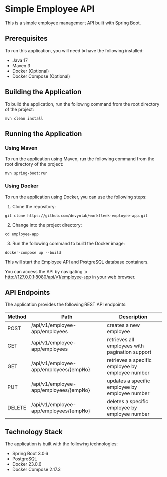 # Simple Employee API

This is a simple employee management API built with Spring Boot.

## Prerequisites

To run this application, you will need to have the following installed:

- Java 17
- Maven 3
- Docker (Optional)
- Docker Compose (Optional)

## Building the Application

To build the application, run the following command from the root directory of the project:

```
mvn clean install
```

## Running the Application

### Using Maven

To run the application using Maven, run the following command from the root directory of the project:

```
mvn spring-boot:run
```

### Using Docker

To run the application using Docker, you can use the following steps:

1. Clone the repository:

```
git clone https://github.com/devynlab/workfleek-employee-app.git
```

2. Change into the project directory:

```
cd employee-app
```

3. Run the following command to build the Docker image:

```
docker-compose up --build
```

This will start the Employee API and PostgreSQL database containers.

You can access the API by navigating to http://127.0.0.1:8080/api/v1/employee-app in your web browser.

## API Endpoints

The application provides the following REST API endpoints:

| **Method** | **Path**                               | **Description**                                  |
| :--------- | -------------------------------------- | ------------------------------------------------ |
| POST       | /api/v1/employee-app/employees         | creates a new employee                           |
| GET        | /api/v1/employee-app/employees         | retrieves all employees with pagination support  |
| GET        | /api/v1/employee-app/employees/{empNo} | retrieves a specific employee by employee number |
| PUT        | /api/v1/employee-app/employees/{empNo} | updates a specific employee by employee number   |
| DELETE     | /api/v1/employee-app/employees/{empNo} | deletes a specific employee by employee number   |

## Technology Stack

The application is built with the following technologies:

- Spring Boot 3.0.6
- PostgreSQL
- Docker 23.0.6
- Docker Compose 2.17.3
